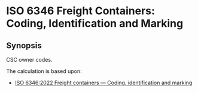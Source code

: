 # ISO 6346 Freight Containers: Coding, Identification and Marking

## Synopsis

CSC owner codes.

The calculation is based upon:

 * [ISO 6346:2022 Freight containers — Coding, identification and marking](https://www.iso.org/standard/83558.html)
